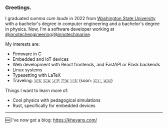 ### Greetings.

I graduated _summa cum laude_ in 2022 from [Washington State University](https://wsu.edu/) with a bachelor's degree in computer engineering and a bachelor's degree in physics. Now, I'm a software developer working at [@innotechengineering](https://github.com/innotechengineering)/[@innotechmarine](https://github.com/innotechmarine).

My interests are:

* Firmware in C
* Embedded and IoT devices
* Web development with React frontends, and FastAPI or Flask backends
* Linux systems
* Typesetting with LaTeX
* Traveling: 🇺🇸 🇨🇦 🇯🇵 🇹🇼 🇮🇸 (soon: 🇨🇱, 🇦🇺)

Things I want to learn more of:

* Cool physics with pedagogical simulations
* Rust, specifically for embedded devices

---

🆕 I've now got a blog: https://khevans.com/
